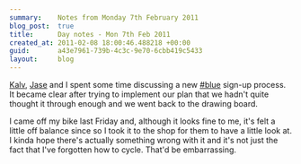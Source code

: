 ```yaml
---
summary:    Notes from Monday 7th February 2011
blog_post:  true
title:      Day notes - Mon 7th Feb 2011
created_at: 2011-02-08 18:00:46.488218 +00:00
guid:       a43e7961-739b-4c3c-9e70-6cbb419c5433
layout:     blog
---
```

[Kalv](http://kalv.co.uk/), [Jase](http://jasoncale.com/) and I spent some time discussing a new [#blue](https://hashblue.com) sign-up process.  It became clear after trying to implement our plan that we hadn't quite thought it through enough and we went back to the drawing board.

I came off my bike last Friday and, although it looks fine to me, it's felt a little off balance since so I took it to the shop for them to have a little look at.  I kinda hope there's actually something wrong with it and it's not just the fact that I've forgotten how to cycle.  That'd be embarrassing.
